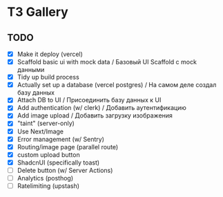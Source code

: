 # T3 Gallery

## TODO 

- [x] Make it deploy (vercel)
- [x] Scaffold basic ui with mock data / Базовый UI Scaffold с mock данными
- [x] Tidy up build process 
- [x] Actually set up a database (vercel postgres) / На самом деле создал базу данных
- [x] Attach DB to UI / Присоединить базу данных к UI
- [x] Add authentication (w/ clerk) / Добавить аутентификацию 
- [x] Add image upload / Добавить загрузку изображения
- [x] "taint" (server-only)
- [x] Use Next/Image
- [x] Error management (w/ Sentry)
- [x] Routing/image page (parallel route)
- [x] custom upload button
- [x] ShadcnUI (specifically toast)
- [ ] Delete button (w/ Server Actions)
- [ ] Analytics (posthog)
- [ ] Ratelimiting (upstash)
